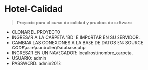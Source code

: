 # Hotel-Calidad
> Proyecto para el curso de calidad y pruebas de software
* CLONAR EL PROYECTO
* INGRESAR A LA CARPETA 'BD' E IMPORTAR EN SU SERVIDOR.
* CAMBIAR LAS CONEXIONES A LA BASE DE DATOS EN: SOURCE CODE\core\controller\Database.php
* INGRESAR EN UN NAVEGADOR: localhost/nombre_carpeta.
* USUARIO: admin
* PASSWORD: admin2018
